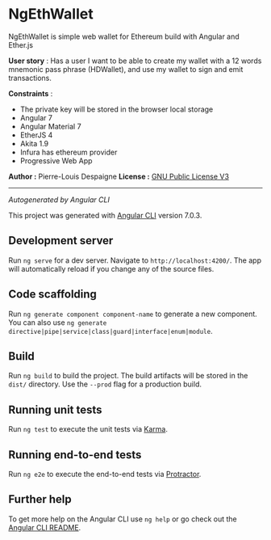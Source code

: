 # NgEthWallet

NgEthWallet is simple web wallet for Ethereum build with Angular and Ether.js

**User story** : Has a user I want to be able to create my wallet with a 12 words mnemonic pass phrase (HDWallet), and use my wallet to sign and emit transactions.

**Constraints** : 
* The private key will be stored in the browser local storage
* Angular 7
* Angular Material 7
* EtherJS 4
* Akita 1.9
* Infura has ethereum provider
* Progressive Web App

**Author :** Pierre-Louis Despaigne
**License :** [GNU Public License V3](LICENSE)

---
*Autogenerated by Angular CLI*

This project was generated with [Angular CLI](https://github.com/angular/angular-cli) version 7.0.3.

## Development server

Run `ng serve` for a dev server. Navigate to `http://localhost:4200/`. The app will automatically reload if you change any of the source files.

## Code scaffolding

Run `ng generate component component-name` to generate a new component. You can also use `ng generate directive|pipe|service|class|guard|interface|enum|module`.

## Build

Run `ng build` to build the project. The build artifacts will be stored in the `dist/` directory. Use the `--prod` flag for a production build.

## Running unit tests

Run `ng test` to execute the unit tests via [Karma](https://karma-runner.github.io).

## Running end-to-end tests

Run `ng e2e` to execute the end-to-end tests via [Protractor](http://www.protractortest.org/).

## Further help

To get more help on the Angular CLI use `ng help` or go check out the [Angular CLI README](https://github.com/angular/angular-cli/blob/master/README.md).

